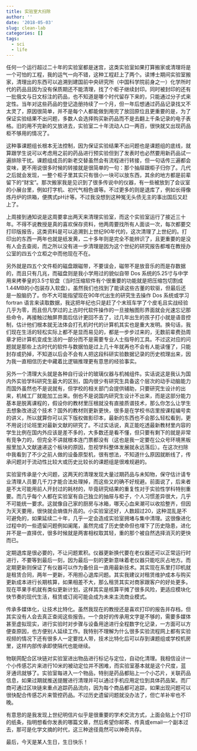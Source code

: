 ```yaml
---
title: 实验室大扫除
author: ''
date: '2018-05-03'
slug: clean-lab
categories: []
tags:
  - sci
  - life
---
```

任何一个运行超过二十年的实验室都是迷宫，这类实验室如果打算搬家或清理将是一个可怕的工程，我的运气一向不错，这种工程赶上了两个。读博士期间实验室搬家，清理出的东西可以追溯到建国前中央研究所（中国科学院前身之一）化学所时代的药品且因为没有保质期还不能清理，找了个柜子继续封印。同时被封印的还有一批俄文与日文标注的药品，也不知道是哪个时代留存下来的，只能通过分子式来定性。当年对这些药品的登记造册持续了一个月，但一年后想通过药品记录找又不太灵了，原因很简单，并不是每个人都能做到用完了放回原位且更重要的是，为了保证实验结果不出问题，多数人会选择购买新药品而不是去翻上千条记录的电子表格。旧的用不完新的又放进去，实验室二十年流动人口一两百，很快就又出现药品柜不够用的情况了。

这种事课题组长根本无法控制，因为保证实验结果不出问题也是课题组的底线，就算跟学生说可以考虑用之前的药品进行预实验但到了发表时也必然要用新药品试一遍排除干扰。课题组成员的新老交替虽然会有流程进行转接，但一句话传三遍都会变味，更不用说很多时候的转接就是很简单的一句：那个抽屉跟柜子归你了。几代之后就会发现，一整个柜子里其实只有很小一块可以放东西，其余的地方都是前辈留下的“财宝”。那次搬家我是见识到了很多传说中的仪器，有一些被放到了会议室的小展台里，例如打字机、初代气相色谱等。不过更多的则是退库了，例如长得像炼丹炉的烘箱，便携式pH计等。不过我没想到这种冤无头债无主的事出国后又赶上了。

上周接到通知说是这周要拿出两天来清理实验室，而这个实验室运行了接近三十年。不得不说教授是真的喜欢保存资料，他两周要找所有人面谈一次，每次都要交打印版报告，这类资料是可以追溯到上世纪90年代的，这次清理了上世纪的。打印出的东西一两年也就是纸发黄，二十多年则是完全不能辨识了，且更重要的是没有人会去查阅，而之所以没有进一步清理是因为这个世纪的研究报告都堆在教授办公室的四五个立柜之中而他现在不在。

另外就是四五个文件柜的磁盘跟磁带，不要误会，磁带不是放音乐的而是存数据的，而且只有几兆，而磁盘则是我小学用过的貌似自带 Dos 系统的5.25寸与中学用来拷拳皇的3.5寸软盘（当时压缩软件有个很重要的功能就是把压缩包切割成1.44MB的小包装存入软盘）。虽然我们也找到了能读这些古董的软驱，但最后还是一股脑扔了。你不大可能指望现在90年代出生的研究生去操作 Dos 系统或学习 fortran  语言来读取数据，我这把年纪也只是赶了个末班车学了个皮毛且实战经验几乎为零，而且但凡学过的上古时代软件操作的一旦接触图形界面就会光速忘记那些命令，再接触过触屏界面后估计更回不去了，过几年出生的孩子打小就是语音控制，估计他们根本就无法体会打孔机时代的计算机其实也是重大发明。换句话，我们现在生活的轻松实际上都不是显而易见的，都是一步步过来的，无数前辈费劲周章才把计算机变成生活的一部分而不是需要专业人士指导的工具。不过这对应的问题就是那些上古时代的软件与数据怕是过上几十年就再也不会有人能读懂了，只能封存或扔掉，不知道以后会不会有人把这段科研实验数据记录的历史梳理出来，因为我一直相信历史中藏着比逻辑推理更有意思的经验事实。

另外一个清理大头就是各种自行设计的玻璃仪器与机械组件。实话说这是我认为国内外实验学科研究生最大的区别，国内很少有研究生具备这个层次的动手动脑能力而国外虽然也不是说就有，但学校的相关部门会提供辅助，只要研究生设计的出来，机械工厂就能加工出来。倒也不是说国内研究生设计不出来，而是这部分能力基本是脱离课程的，假设你的教材里压根就没有直接质谱技术，那么你怎么让学生去想象改进这个技术？国外的教材则更新更快，很多是在学校书店里按课程编号卖的讲义，所以就算你可以买下版权做影印本，最新的东西也不会那么轻松看到，更不用说讨论班里对最新文献的研究了。不过实话说，真正能吃透最新教材里内容的学生比例在国内外应该是差不多的，大多数还是看不懂，但只要有剩下的就是非常有竞争力的，但完全不讲就根本连门票都没有（这也是我一定要在公众号环境黑板报里加入文献速递这个板块的原因，忽视学科整体发展就永远落后）。在这次扫除中我看到了不少之前人做的设备原型机，很有想法，不知道什么原因就断线了，传承问题对于流动性比较大或历史比较长的课题组是很难规避的。

实验室传承是个大问题，这两天的清理发现大量过期药品与未知物，保守估计请专业清理人员要几千刀才能合法处理掉，而这些又的确不好规避。前面说了，后来者是不太可能用前人开封过的耗材的，毕竟研究结果的重复性对于实验性学科特别重要。而几乎每个人都在实验室有自己独立的抽屉与柜子，个人习惯差异很大，几乎不可能统一要求。这就像自己家的厨房与冰箱，哪天心血来潮可以收拾整齐，但因为天天要用，很快就会熵值升高的。小实验室还好，人数超过20，这种混乱是不可避免的，如果延续二十年，几乎一定会造成实验室拥堵与集中清理。这很像进化过程中的一些遗留问题例如阑尾，虽然完成了历史使命但也埋下了历史隐患，进化并不是一直择优，很多时候就是两害相权取其轻，重的那个被自然选择消灭的更快而已。

定期退库是很必要的，不让问题累积。仪器更新换代要在老仪器还可以正常运行时进行，不要等到最后一刻，因为最后一刻的更新意味着老仪器只能吃灰占地方。而定期更新则保证了有仪器可以作为备份且一直用最新技术。其实现在系里打印机就是租赁合同，两年一更新，不用担心退库问题。其实我建议对租赁维护成本与购买更新成本进行长期核算，如果相差不大，那么租赁其实对商家跟客户的好处更多。现在苹果手机就有类似更新计划，这样其实是核算平摊了很多风险，更适应模块化快节奏的现代生活，租赁或订阅可能会成为未来主流商业模式。

传承多媒体化，让技术比特化。虽然我现在的教授还是喜欢打印的报告并存档，但其实没有人会去真正查阅这些报告。一个良好的传承用文字是不够的，需要多媒体甚至虚拟现实，进行实验时对步骤与设备用途进行全程数字化记录，一方面可以方便查原因，也方便别人延续工作。我特别不理解为什么很多实验流程网上都有实验视频的情况下还有很多人一定要找人带，技术比特化后可以存到课题组或学校机房里，这样内部传承即使隔代也能继续。

物联网配合区块链对实验室进出物品进行标记与定位，自动化清理。我相信设计一个小传感芯片来进行10米的被动定位并不困难，而实验室基本就是这个尺度，蓝牙通讯就够了。实验室每进入一个物品，特别是药品都贴上一个小芯片，关联药品信息，如果过期就推送提醒进行清理并可以通过手机应用定位到具体药品架。而厂商可通过区块链来重点追踪药品流向，因为每个商品都可追踪，如果出现问题可以很快配合传感芯片来管控药品。不过历史遗留问题就没办法了，但亡羊补牢也不晚。

有意思的是我发现上世纪明信片似乎是很重要的学术交流方式，上面会贴上个打印的纸条，指明想看你发表的哪篇文章，然后希望你邮寄、传真或email一个副本过去，那可是化学文摘的时代，这三种途径竟然可以神奇共存。

最后，今天是某人生日，生日快乐！